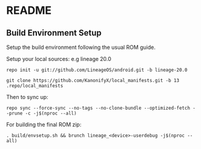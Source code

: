 # README
## Build Environment Setup

Setup the build environment following the usual ROM guide.

Setup your local sources:
e.g lineage 20.0

```
repo init -u git://github.com/LineageOS/android.git -b lineage-20.0

```

```
git clone https://github.com/KanonifyX/local_manifests.git -b 13 .repo/local_manifests
```

Then to sync up:
```
repo sync --force-sync --no-tags --no-clone-bundle --optimized-fetch --prune -c -j$(nproc --all)
```

For building the final ROM zip:
```
. build/envsetup.sh && brunch lineage_<device>-userdebug -j$(nproc --all)
```